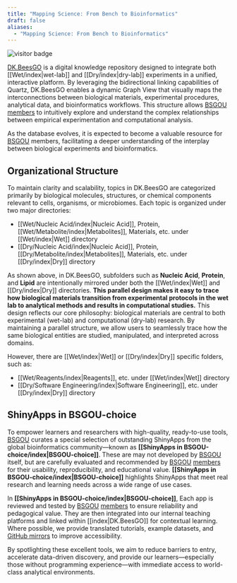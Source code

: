 ```yaml
---
title: "Mapping Science: From Bench to Bioinformatics"
draft: false
aliases:
  - "Mapping Science: From Bench to Bioinformatics"
---
```


<img src="https://visitor-badge.laobi.icu/badge?page_id=https://www.bs-gou.com/DK.BeesGO/index.html" alt="visitor badge"/>

[DK.BeesGO](https://www.bs-gou.com/DK.BeesGO/) is a digital knowledge repository designed to integrate both [[Wet/index|wet-lab]] and [[Dry/index|dry-lab]] experiments in a unified, interactive platform. By leveraging the bidirectional linking capabilities of Quartz, DK.BeesGO enables a dynamic Graph View that visually maps the interconnections between biological materials, experimental procedures, analytical data, and bioinformatics workflows. This structure allows [BSGOU](https://www.bs-gou.com/) [members](https://www.bs-gou.com/members.html) to intuitively explore and understand the complex relationships between empirical experimentation and computational analysis.

As the database evolves, it is expected to become a valuable resource for [BSGOU](https://www.bs-gou.com/) members, facilitating a deeper understanding of the interplay between biological experiments and bioinformatics.

## Organizational Structure

To maintain clarity and scalability, topics in DK.BeesGO are categorized primarily by biological molecules, structures, or chemical components relevant to cells, organisms, or microbiomes. Each topic is organized under two major directories:
 - [[Wet/Nucleic Acid/index|Nucleic Acid]], Protein, [[Wet/Metabolite/index|Metabolites]], Materials, etc. under [[Wet/index|Wet]] directory
 - [[Dry/Nucleic Acid/index|Nucleic Acid]], Protein, [[Dry/Metabolite/index|Metabolites]], Materials, etc. under [[Dry/index|Dry]] directory

As shown above, in DK.BeesGO, subfolders such as **Nucleic Acid**, **Protein**, and **Lipid** are intentionally mirrored under both the [[Wet/index|Wet]]  and [[Dry/index|Dry]] directories. **This parallel design makes it easy to trace how biological materials transition from experimental protocols in the wet lab to analytical methods and results in computational studies.** This design reflects our core philosophy: biological materials are central to both experimental (wet-lab) and computational (dry-lab) research. By maintaining a parallel structure, we allow users to seamlessly trace how the same biological entities are studied, manipulated, and interpreted across domains.

However, there are [[Wet/index|Wet]] or [[Dry/index|Dry]] specific folders, such as:
 - [[Wet/Reagents/index|Reagents]], etc. under [[Wet/index|Wet]] directory
 - [[Dry/Software Engineering/index|Software Engineering]], etc. under [[Dry/index|Dry]] directory

## ShinyApps in BSGOU-choice
To empower learners and researchers with high-quality, ready-to-use tools, [BSGOU](https://www.bs-gou.com/) curates a special selection of outstanding ShinyApps from the global bioinformatics community—known as **[[ShinyApps in BSGOU-choice/index|BSGOU-choice]]**. These are may not developed by [BSGOU](https://www.bs-gou.com/) itself, but are carefully evaluated and recommended by [BSGOU](https://www.bs-gou.com/) [members](https://www.bs-gou.com/members.html) for their usability, reproducibility, and educational value. **[[ShinyApps in BSGOU-choice/index|BSGOU-choice]]** highlights ShinyApps that meet real research and learning needs across a wide range of use cases.

In **[[ShinyApps in BSGOU-choice/index|BSGOU-choice]]**, Each app is reviewed and tested by [BSGOU](https://www.bs-gou.com/) [members](https://www.bs-gou.com/members.html) to ensure reliability and pedagogical value. They are then integrated into our internal teaching platforms and linked within [[index|DK.BeesGO]] for contextual learning. Where possible, we provide translated tutorials, example datasets, and [GitHub mirrors](https://github.com/Bees-GO?tab=repositories) to improve accessibility.

By spotlighting these excellent tools, we aim to reduce barriers to entry, accelerate data-driven discovery, and provide our learners—especially those without programming experience—with immediate access to world-class analytical environments.


